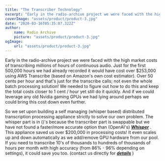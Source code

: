 ```yaml
---
title: "The Transcriber Technology"
excerpt: "Early in the radio-archive project we were faced with the high market costs of transcribing millions of hours of continuous audio."
coverImage: "assets/product/product-3.jpg"
date: "2020-03-16T05:35:07.322Z"
author: 
    name: Radio Archive
    picture: "assets/product/product-3.jpg"
ogImage: 
    url: "assets/product/product-3.jpg"
---
```


Early in the radio-archive project we were faced with the high market costs of transcribing millions of hours of continuous audio. Just for the first 500,000 hours we had already recorded it would have cost over $253,000 using AWS Transcribe (based on Amazon's own cost estimator). Over 50 cents per hour and that's just for the transcribe calls; not even the whole batch processing solution! We needed to figure out how to do this and keep the total costs closer to 1 cent / hour yet still do it quickly. And if we could leverage any old Nvidia gaming GPUs we had lying around perhaps we could bring this cost down even further.

So we set upon building a self managing (whisper based) distributed transcription processing appliance strictly to solve our own problem. The whisper part is in ()'s because the transcriber part is swappable but we have not found a faster/more accurate option than (OpenAI's) ***[Whisper](https://cdn.openai.com/papers/whisper.pdf)*** . This appliance saved us over $200,000 in processing costs! It even scales up and down automatically as we add/remove GPU hardware from our pool. If you need to transcribe 10's of thousands to hundreds of thousands of hours per month with high accuracy (from 86% - 96% depending on settings), it could save you too. (contact us directly for ***[details](https://s3.amazonaws.com/radio-archive.org.site/transcribe.html)*** )
